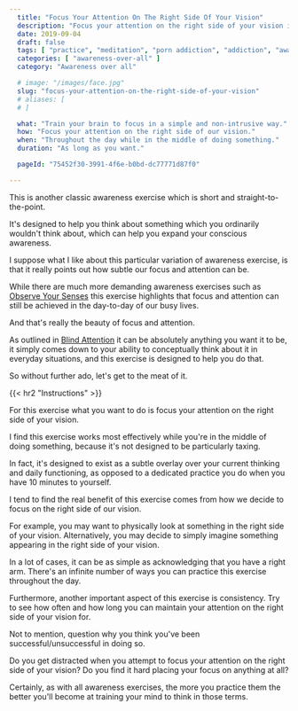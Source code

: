```yaml
---
  title: "Focus Your Attention On The Right Side Of Your Vision"
  description: "Focus your attention on the right side of your vision in order to train your capacity for awareness."
  date: 2019-09-04
  draft: false
  tags: [ "practice", "meditation", "porn addiction", "addiction", "awareness", "awareness exercises", "perspective", "nofap", "neverfap", "neverfap deluxe" ]
  categories: [ "awareness-over-all" ]
  category: "Awareness over all"

  # image: "/images/face.jpg"
  slug: "focus-your-attention-on-the-right-side-of-your-vision"
  # aliases: [
  # ]

  what: "Train your brain to focus in a simple and non-intrusive way."
  how: "Focus your attention on the right side of our vision."
  when: "Throughout the day while in the middle of doing something."
  duration: "As long as you want."

  pageId: "75452f30-3991-4f6e-b0bd-dc77771d87f0"

---
```


This is another classic awareness exercise which is short and straight-to-the-point.

It's designed to help you think about something which you ordinarily wouldn't think about, which can help you expand your conscious awareness.

I suppose what I like about this particular variation of awareness exercise, is that it really points out how subtle our focus and attention can be.

While there are much more demanding awareness exercises such as <a class="link" href="/practices/observe-your-senses">Observe Your Senses</a> this exercise highlights that focus and attention can still be achieved in the day-to-day of our busy lives.

And that's really the beauty of focus and attention. 

As outlined in <a class="link" href="/practices/blind-attention">Blind Attention</a> it can be absolutely anything you want it to be, it simply comes down to your ability to conceptually think about it in everyday situations, and this exercise is designed to help you do that.

So without further ado, let's get to the meat of it.


{{< hr2 "Instructions" >}}


For this exercise what you want to do is focus your attention on the right side of your vision.

I find this exercise works most effectively while you're in the middle of doing something, because it's not designed to be particularly taxing.

In fact, it's designed to exist as a subtle overlay over your current thinking and daily functioning, as opposed to a dedicated practice you do when you have 10 minutes to yourself.

I tend to find the real benefit of this exercise comes from how we decide to focus on the right side of our vision.

For example, you may want to physically look at something in the right side of your vision. Alternatively, you may decide to simply imagine something appearing in the right side of your vision.

In a lot of cases, it can be as simple as acknowledging that you have a right arm. There's an infinite number of ways you can practice this exercise throughout the day.

Furthermore, another important aspect of this exercise is consistency. Try to see how often and how long you can maintain your attention on the right side of your vision for.

Not to mention, question why you think you've been successful/unsuccessful in doing so.

Do you get distracted when you attempt to focus your attention on the right side of your vision? Do you find it hard placing your focus on anything at all?

Certainly, as with all awareness exercises, the more you practice them the better you'll become at training your mind to think in those terms.

<!-- 
{{< hr2 "Additional Resources" >}}  -->

<!-- maybe link to other  -->


